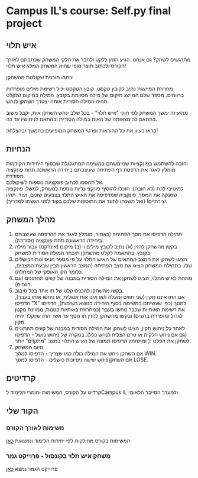 # Campus IL's course: Self.py final project

## איש תלוי
מתרגשים לשחק? גם אנחנו. הגיע הזמן ללקט ולחבר את חלקי המשחק שכתבתם לאורך הקורס ולכתוב תוצר סופי שהוא המשחק המלא איש תלוי!

כתבו תוכנית שקולטת מהשחקן:

מחרוזת המייצגת נתיב לקובץ טקסט. קובץ הטקסט יכיל רשימת מילים מופרדות ברווחים.
מספר שלם המייצג מיקום של מילה מסוימת בקובץ.
המילה במיקום שנקלט תהיה המילה הסודית אותה יצטרך השחקן לנחש.

מרגע זה ימשך המשחק לפי חוקי "איש תלוי" - בכל שלב ינחש השחקן אות, יקבל משוב בהתאם להימצאותה של האות במילה הסודית ובהתאם לניחושיו עד כה.

קראו בעיון את כל ההוראות ופרטי המשחק המופיעים בהמשך ובהצלחה!

## הנחיות
חובה להשתמש בפונקציות שמימשתם במשימה המתגלגלת שבסוף היחידות הקודמות:</br>
מומלץ לאגד את הדפסת דף הפתיחה שעיצבתם ביחידה הראשונה תחת פונקציה מסודרת.</br>
אל תהססו לכתוב פונקציות נוספות לשיקולכם.</br>
למיטיבי לכת (לא חובה): תוכלו להוסיף פונקציונליות נוספת למשחק, למשל: פונקציה שמנקה את המסך, פונקציה שמדפיסה את האיש התלוי בצבעים שונים, ועוד. תהיו יצירתיים! (ואל תשכחו לתעד את התוספות שלכם בקוד לפני הגשתו למדריך).

## מהלך המשחק
1. תחילה הדפיסו את מסך הפתיחה (כאמור, מומלץ לאגד את ההדפסה שעיצבתם ביחידה הראשונה תחת פונקציה מסודרת):
2. בקשו מהשחקן להזין (א) נתיב לקובץ מילים ו-(ב) מיקום (אינדקס) עבור מילה בקובץ. בהתאמה לקלט מהשחקן תיבחר המילה הסודית למשחק.
3. הציגו לשחקן את המצב המתאים של האיש התלוי על פי מספר הניסיונות הכושלים שלו. בתחילת המשחק הציגו את מצב הפתיחה (המצב הראשון מבין שבעת המצבים, כלומר הקו האופקי של המתלה).
4. מתחת לאיש התלוי, הציגו לשחקן את המילה הסודית במבנה של קווים תחתונים (עם רווחים).
5. בקשו מהשחקן להכניס קלט של תו אחד בכל סיבוב. </br>
אם התו איננו תקין (שני תווים ומעלה ו/או אינו אות אנגלית, או ניחשו אותו בעבר), הדפיסו "X" למסך (כפי שעשיתם במשימה בסוף היחידה בנושא רשימות), הדפיסו את רשימת האותיות שכבר נוחשו בעבר (כמחרוזת באותיות קטנות, ממוינת מקטן לגדול ומופרדת בחצים) ובקשו מהשחקן להזין תו נוסף עד אשר התו שיוקלד יהיה תקין.
6. לאחר כל ניחוש תקין, הציגו לשחקן את המילה הסודית במבנה של קווים תחתונים (גם אם ניחש חלקית או טרם הצליח לנחש כלל).
במקרה של ניחוש כושל - הדפיסו לשחקן את הפלט :( ומתחתיו הדפיסו תמונה של האיש התלוי במצב "מתקדם" יותר.
7. סיום המשחק: </br>
אם השחקן ניחש את המילה כולה כמו שצריך - הדפיסו למסך WIN. </br>
אם השחקן ניחש שישה ניסיונות כושלים - הדפיסו למסך LOSE.</br>

## קרדיטים
קרדיט על הקורס, המשימות וחומרי הלימוד לCampus IL ולמערך הסייבר הלאומי

## הקוד שלי
### משימות לאורך הקורס
המשימות בקורס מחולקות לפי יחידות הלימוד ונמצאות [כאן](/units%20exercise)
### משחק איש תלוי בקונסול - פרוייקט גמר
פרוייקט הגמר נמצא [כאן](hangman%20project.py)

